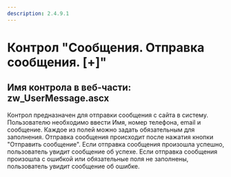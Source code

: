 ```yaml
---
description: 2.4.9.1
---
```


# Контрол "Сообщения. Отправка сообщения. \[+\]"

## Имя контрола в веб-части: zw\_UserMessage.ascx

Контрол предназначен для отправки сообщения с сайта в систему. Пользователю необходимо ввести Имя, номер телефона, email и сообщение. Каждое из полей можно задать обязательным для заполнения. Отправка сообщения происходит после нажатия кнопки "Отправить сообщение". Если отправка сообщения произошла успешно, пользователь увидит сообщение об успехе. Если отправка сообщения произошла с ошибкой или обязательные поля не заполнены, пользователь увидит сообщение об ошибке.

